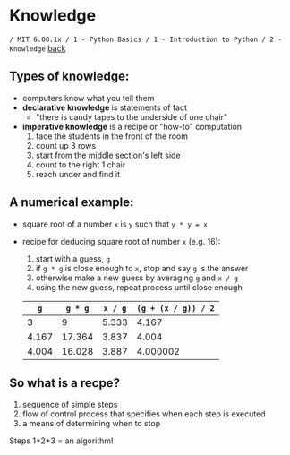 # Knowledge
`/ MIT 6.00.1x / 1 - Python Basics / 1 - Introduction to Python / 2 - Knowledge` [back](./)

## Types of knowledge:
- computers know what you tell them
- **declarative knowledge** is statements of fact
	- "there is candy tapes to the underside of one chair"
- **imperative knowledge** is a recipe or "how-to" computation
	1. face the students in the front of the room
	2. count up 3 rows
	3. start from the middle section's left side
	4. count to the right 1 chair
	5. reach under and find it

## A numerical example:
- square root of a number `x` is `y` such that `y * y = x`
- recipe for deducing square root of number `x` (e.g. 16):
	1. start with a guess, `g`
	2. if `g * g` is close enough to `x`, stop and say `g` is the answer
	3. otherwise make a new guess by averaging `g` and `x / g`
	4. using the new guess, repeat process until close enough

	| `g`   | `g * g` | `x / g` | `(g + (x / g)) / 2` |
	|-------|---------|---------|---------------------|
	| 3     | 9       | 5.333   | 4.167               |
	| 4.167 | 17.364  | 3.837   | 4.004               |
	| 4.004 | 16.028  | 3.887   | 4.000002            |

## So what is a recpe?
1. sequence of simple steps
2. flow of control process that specifies when each step is executed
3. a means of determining when to stop

Steps 1+2+3 = an algorithm!